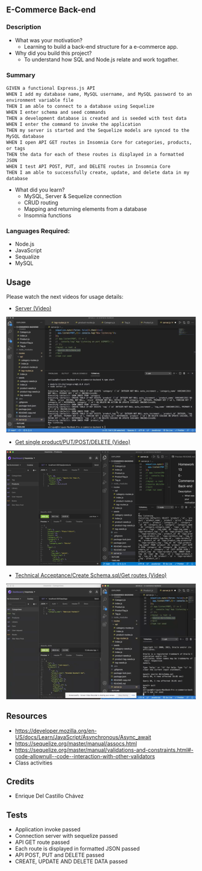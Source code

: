 ## E-Commerce Back-end
### Description
- What was your motivation?
  - Learning to build a back-end structure for a e-commerce app.
- Why did you build this project?  
  - To understand how SQL and Node.js relate and work togather.

### Summary
```
GIVEN a functional Express.js API
WHEN I add my database name, MySQL username, and MySQL password to an environment variable file
THEN I am able to connect to a database using Sequelize
WHEN I enter schema and seed commands
THEN a development database is created and is seeded with test data
WHEN I enter the command to invoke the application
THEN my server is started and the Sequelize models are synced to the MySQL database
WHEN I open API GET routes in Insomnia Core for categories, products, or tags
THEN the data for each of these routes is displayed in a formatted JSON
WHEN I test API POST, PUT, and DELETE routes in Insomnia Core
THEN I am able to successfully create, update, and delete data in my database
```
- What did you learn?
  - MySQL, Server & Sequelize connection
  - CRUD routing
  - Mapping and returning elements from a database
  - Insomnia functions

### Languages Required:
- Node.js
- JavaScript
- Sequalize
- MySQL

## Usage
Please watch the next videos for usage details:

- [Server (Video)](https://drive.google.com/file/d/1v506MqKIUo5dyyOMOWTmC0KyCDeoTIHf/view)

![Server Start](images/server-start.png)


- [Get single product/PUT/POST/DELETE (Video)](https://drive.google.com/file/d/1lCwlO7fEFy4LYcJ92dZJ2NojJS2ULTuO/view)

![Single Product](images/get-single-product.png)

- [Technical Acceptance/Create Schema.sql/Get routes (Video)](https://drive.google.com/file/d/1p2_Lb32lgkO9DkTvHAGTNFKgoBmjlXow/view)

![Technical Acceptance](images/technical-acceptance.png)

## Resources
- https://developer.mozilla.org/en-US/docs/Learn/JavaScript/Asynchronous/Async_await
- https://sequelize.org/master/manual/assocs.html
- https://sequelize.org/master/manual/validations-and-constraints.html#-code-allownull--code--interaction-with-other-validators
- Class activities


## Credits
- Enrique Del Castillo Chávez

## Tests
- Application invoke passed
- Connection server with sequelize passed
- API GET route passed
- Each route is displayed in formatted JSON passed
- API POST, PUT and DELETE passed
- CREATE, UPDATE AND DELETE DATA passed